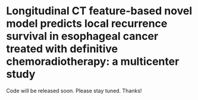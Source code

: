 # Longitudinal CT feature-based novel model predicts local recurrence survival in esophageal cancer treated with definitive chemoradiotherapy: a multicenter study

Code will be released soon. Please stay tuned. Thanks!
